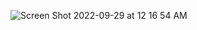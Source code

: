 ![Screen Shot 2022-09-29 at 12 16 54 AM](https://user-images.githubusercontent.com/113051612/192937748-caecad6c-f5aa-4281-9890-b57f06913bd8.png)

